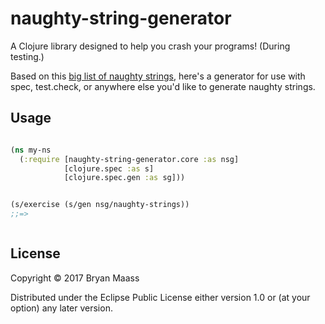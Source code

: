 # naughty-string-generator

A Clojure library designed to help you crash your programs! (During testing.)

Based on this [big list of naughty strings][1], here's a generator for use with spec, test.check, or anywhere else you'd like to generate naughty strings.

## Usage

``` clojure

(ns my-ns
  (:require [naughty-string-generator.core :as nsg]
            [clojure.spec :as s]
            [clojure.spec.gen :as sg]))


(s/exercise (s/gen nsg/naughty-strings))
;;=>



```

## License

Copyright © 2017 Bryan Maass

Distributed under the Eclipse Public License either version 1.0 or (at
your option) any later version.


[1]: https://github.com/minimaxir/big-list-of-naughty-strings
